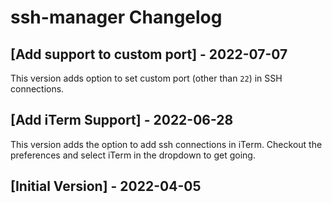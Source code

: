 # ssh-manager Changelog

## [Add support to custom port] - 2022-07-07
This version adds option to set custom port (other than `22`) in SSH connections.

## [Add iTerm Support] - 2022-06-28
This version adds the option to add ssh connections in iTerm. 
Checkout the preferences and select iTerm in the dropdown to get going.

## [Initial Version] - 2022-04-05
